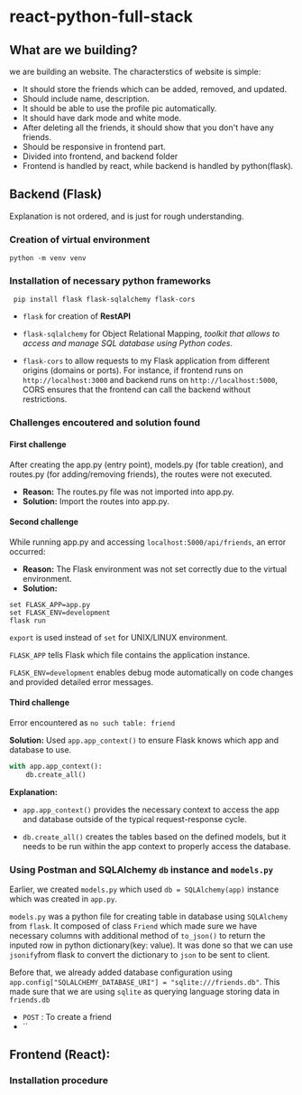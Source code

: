 # react-python-full-stack

## What are we building?
we are building an website. The characterstics of website is simple:
- It should store the friends which can be added, removed, and updated.
- Should include name, description.
- It should be able to use the profile pic automatically.
- It should have dark mode and white mode.
- After deleting all the friends, it should show that you don't have any friends.
- Should be responsive in frontend part.
- Divided into frontend, and backend folder
- Frontend is handled by react, while backend is handled by python(flask).

## Backend (Flask)
Explanation is not ordered, and is just for rough understanding.

### Creation of virtual environment
``python -m venv venv``
### Installation of necessary python frameworks
`` pip install flask flask-sqlalchemy flask-cors``

- ``flask`` for creation of **RestAPI**
- ``flask-sqlalchemy`` for Object Relational Mapping, *toolkit that allows to access and manage SQL database using Python codes.*

- ``flask-cors`` to allow requests to my Flask application from different origins (domains or ports). For instance, if frontend runs on ``http://localhost:3000`` and backend runs on ``http://localhost:5000``, CORS ensures that the frontend can call the backend without restrictions.

### Challenges encoutered and solution found

#### First challenge
After creating the app.py (entry point), models.py (for table creation), and routes.py (for adding/removing friends), the routes were not executed. 

- **Reason:** The routes.py file was not imported into app.py. 
- **Solution:** Import the routes into app.py.

#### Second challenge
While running app.py and accessing ``localhost:5000/api/friends``, an error occurred: 
- **Reason:** The Flask environment was not set correctly due to the virtual environment. 
- **Solution:** 
```shell
set FLASK_APP=app.py
set FLASK_ENV=development
flask run
```
``export`` is used instead of ``set`` for UNIX/LINUX environment.

``FLASK_APP`` tells Flask which file contains the application instance.

``FLASK_ENV=development`` enables debug mode automatically on code changes and provided detailed error messages.

#### Third challenge
Error encountered as ``no such table: friend``

**Solution:** Used ``app.app_context()`` to ensure Flask knows which app and database to use.
```python
with app.app_context(): 
    db.create_all()
```
**Explanation:**

- ``app.app_context()`` provides the necessary context to access the app and database outside of the typical request-response cycle.

- ``db.create_all()`` creates the tables based on the defined models, but it needs to be run within the app context to properly access the database.

### Using Postman and SQLAlchemy ``db`` instance and ``models.py``

Earlier, we created ``models.py`` which used ``db = SQLAlchemy(app)`` instance which was created in ``app.py``.

``models.py`` was a python file for creating table in database using ``SQLAlchemy`` from ``flask``. It composed of class ``Friend`` which made sure we have necessary columns with additional method of ``to_json()`` to return the inputed row in python dictionary(key: value). It was done so that we can use ``jsonify``from flask to convert the dictionary to ``json`` to be sent to client.

 Before that, we already added database configuration using ``app.config["SQLALCHEMY_DATABASE_URI"] = "sqlite:///friends.db"``. This made sure that we are using ``sqlite`` as querying language storing data in ``friends.db``


- ``POST`` :  To create a friend
- ``

## Frontend (React):

### Installation procedure
